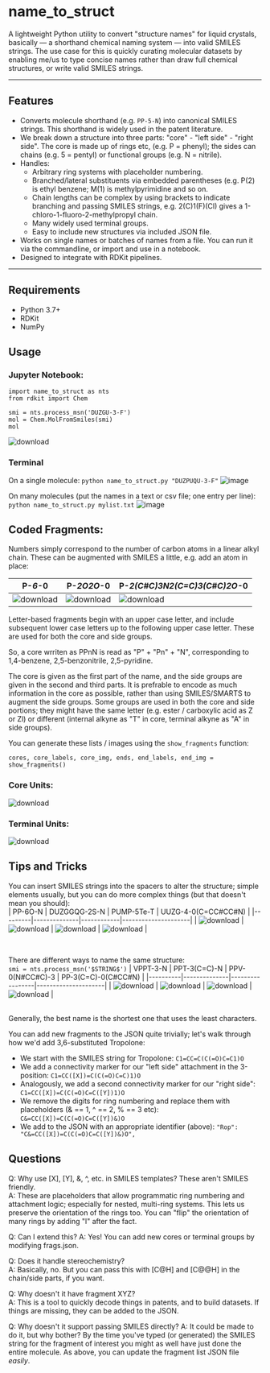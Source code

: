# name_to_struct

A lightweight Python utility to convert "structure names" for liquid crystals, basically — a shorthand chemical naming system — into valid SMILES strings. The use case for this is quickly curating molecular datasets by enabling me/us to type concise names rather than draw full chemical structures, or write valid SMILES strings.

---

## Features

- Converts molecule shorthand (e.g. `PP-5-N`) into canonical SMILES strings. This shorthand is widely used in the patent literature.
- We break down a structure into three parts: "core" - "left side" - "right side". The core is made up of rings etc, (e.g. P = phenyl); the sides can chains (e.g. 5 = pentyl) or functional groups (e.g. N = nitrile). 
- Handles:
  - Arbitrary ring systems with placeholder numbering.
  - Branched/lateral substituents via embedded parentheses (e.g. P(2) is ethyl benzene; M(1) is methylpyrimidine and so on.
  - Chain lengths can be complex by using brackets to indicate branching and passing SMILES strings, e.g. 2(C)1(F)(Cl) gives a 1-chloro-1-fluoro-2-methylpropyl chain.
  - Many widely used terminal groups.
  - Easy to include new structures via included JSON file.
- Works on single names or batches of names from a file. You can run it via the commandline, or import and use in a notebook.
- Designed to integrate with RDKit pipelines.

---

## Requirements

- Python 3.7+
- RDKit
- NumPy

## Usage
### Jupyter Notebook:
```
import name_to_struct as nts
from rdkit import Chem

smi = nts.process_msn('DUZGU-3-F')
mol = Chem.MolFromSmiles(smi)
mol
```
![download](https://github.com/user-attachments/assets/7caf31a5-6ac2-49e1-aa51-2fbb665fecc3)
### Terminal 
On a single molecule:
```python name_to_struct.py "DUZPUQU-3-F"```
![image](https://github.com/user-attachments/assets/f2ddc411-49f7-4c50-80bc-16887d66f6e9)

On many molecules (put the names in a text or csv file; one entry per line):
```python name_to_struct.py mylist.txt```
![image](https://github.com/user-attachments/assets/b36db25d-2aaf-4a25-8a6b-255e32a6f851)

## Coded Fragments:
Numbers simply correspond to the number of carbon atoms in a linear alkyl chain. These can be augmented with SMILES a little, e.g. add an atom in place:

| P-***6***-0 | P-***2O2O***-0 | P-***2(C#C)3N2(C=C)3(C#C)2O***-0 |
|-------------|----------------|----------------------------------|
| ![download](https://github.com/user-attachments/assets/3dfac366-7148-47c8-b4a3-dcc45674e287) | ![download](https://github.com/user-attachments/assets/da35c8d0-1870-4a30-b829-49069f088f17) | ![download](https://github.com/user-attachments/assets/5d3cfacd-bc47-4bab-bd70-5897e4f8893f)

Letter-based fragments begin with an upper case letter, and include subsequent lower case letters up to the following upper case letter. These are used for both the core and side groups. 

So, a core wrriten as PPnN is read as "P" + "Pn" + "N", corresponding to 1,4-benzene, 2,5-benzonitrile, 2,5-pyridine. 

The core is given as the first part of the name, and the side groups are given in the second and third parts. It is prefrable to encode as much information in the core as possible, rather than using SMILES/SMARTS to augment the side groups. Some groups are used in both the core and side portions; they might have the same letter (e.g. ester / carboxylic acid as Z or Zl) or different (internal alkyne as "T" in core, terminal alkyne as "A" in side groups). 

You can generate these lists / images using the ```show_fragments``` function:

```cores, core_labels, core_img, ends, end_labels, end_img = show_fragments()```
### Core Units:
![download](https://github.com/user-attachments/assets/ad4166b1-a2ef-4086-9808-1ea35de30b95)
<br>
### Terminal Units:
![download](https://github.com/user-attachments/assets/d01c7f8d-371c-4129-bf85-b26477dd4d86)
<br>

## Tips and Tricks

You can insert SMILES strings  into the spacers to alter the structure; simple elements usually, but you can do more complex things (but that doesn't mean you should): <br>
| PP-6O-N | DUZGGQG-2S-N | PUMP-5Te-T | UUZG-4-0(C=CC#CC#N) |
|---------|--------------|------------|---------------------|
| ![download](https://github.com/user-attachments/assets/2ad23656-1c25-4ece-be45-651083e899e4) | ![download](https://github.com/user-attachments/assets/970d5080-5ee1-4724-aaa6-b4641bb12cf2)  | ![download](https://github.com/user-attachments/assets/5af47d69-e20b-4dd2-9346-911269df3957) | ![download](https://github.com/user-attachments/assets/35ca7e1a-af8b-441c-baa5-eb4a9e8c0b6b) |

<br>


There are different ways to name the same structure: <br>```smi = nts.process_msn('$STRING$')``` 
| VPPT-3-N | PPT-3(C=C)-N | PPV-0(N#CC#C)-3 | PP-3(C=C)-0(C#CC#N) |
|----------|--------------|-----------------|---------------------|
| ![download](https://github.com/user-attachments/assets/38d15b2f-b66c-4161-bb27-ae4bdaa97b08) | ![download](https://github.com/user-attachments/assets/5842a57f-79b3-4998-8252-d14720b80bc0) | ![download](https://github.com/user-attachments/assets/271e6fe2-c2fd-4e0b-acdd-147e9ae368b1) | ![download](https://github.com/user-attachments/assets/c3398dc1-c8e6-400c-8d16-08dcb224056d) | 
 
<br>
Generally, the best name is the shortest one that uses the least characters.

You can add new fragments to the JSON quite trivially; let's walk through how we'd add 3,6-substituted Tropolone:
*  We start with the SMILES string for Tropolone: ```C1=CC=C(C(=O)C=C1)O```
*  We add a connectivity marker for our "left side" attachment in the 3-position: ```C1=CC([X])=C(C(=O)C=C)1)O```
*  Analogously, we add a second connectivity marker for our "right side": ```C1=CC([X])=C(C(=O)C=C([Y])1)O```
*  We remove the digits for ring numbering and replace them with placeholders (& == 1, ^ == 2, % == 3 etc): ```C&=CC([X])=C(C(=O)C=C([Y])&)O```
*  We add to the JSON with an appropriate identifier (above): ```"Rop": "C&=CC([X])=C(C(=O)C=C([Y])&)O",```


## Questions
Q: Why use [X], [Y], &, ^, etc. in SMILES templates? These aren't SMILES friendly.<br>
A: These are placeholders that allow programmatic ring numbering and attachment logic; especially for nested, multi-ring systems. This lets us preserve the orientation of the rings too. You can "flip" the orientation of many rings by adding "l" after the fact.

Q: Can I extend this?
A: Yes! You can add new cores or terminal groups by modifying frags.json. 

Q: Does it handle stereochemistry?<br>
A: Basically, no. But you can pass this with [C@H] and [C@@H] in the chain/side parts, if you want.

Q: Why doesn't it have fragment XYZ?<br>
A: This is a tool to quickly decode things in patents, and to build datasets. If things are missing, they can be added to the JSON. 

Q: Why doesn't it support passing SMILES directly?
A: It could be made to do it, but why bother? By the time you've typed (or generated) the SMILES string for the fragment of interest you might as well have just done the entire molecule. As above, you can update the fragment list JSON file _easily_.

